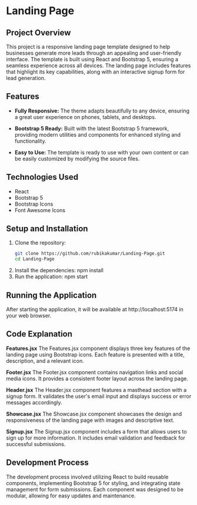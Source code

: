 # Landing Page

## Project Overview

This project is a responsive landing page template designed to help businesses generate more leads through an appealing and user-friendly interface. The template is built using React and Bootstrap 5, ensuring a seamless experience across all devices. The landing page includes features that highlight its key capabilities, along with an interactive signup form for lead generation.

## Features

- **Fully Responsive:** The theme adapts beautifully to any device, ensuring a great user experience on phones, tablets, and desktops.
  
- **Bootstrap 5 Ready:** Built with the latest Bootstrap 5 framework, providing modern utilities and components for enhanced styling and functionality.

- **Easy to Use:** The template is ready to use with your own content or can be easily customized by modifying the source files.

## Technologies Used

- React
- Bootstrap 5
- Bootstrap Icons
- Font Awesome Icons

## Setup and Installation

1. Clone the repository:
   ```bash
   git clone https://github.com/rubikakumar/Landing-Page.git
   cd Landing-Page
2. Install the dependencies:
   npm install
3. Run the application:
   npm start
   
## Running the Application
After starting the application, it will be available at http://localhost:5174 in your web browser.

## Code Explanation

**Features.jsx**
The Features.jsx component displays three key features of the landing page using Bootstrap icons. Each feature is presented with a title, description, and a relevant icon.

**Footer.jsx**
The Footer.jsx component contains navigation links and social media icons. It provides a consistent footer layout across the landing page.

**Header.jsx**
The Header.jsx component features a masthead section with a signup form. It validates the user's email input and displays success or error messages accordingly.

**Showcase.jsx**
The Showcase.jsx component showcases the design and responsiveness of the landing page with images and descriptive text.

**Signup.jsx**
The Signup.jsx component includes a form that allows users to sign up for more information. It includes email validation and feedback for successful submissions.

## Development Process
The development process involved utilizing React to build reusable components, implementing Bootstrap 5 for styling, and integrating state management for form submissions. Each component was designed to be modular, allowing for easy updates and maintenance.
